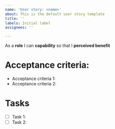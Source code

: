 ```yaml
---
name: 'User story: <name>'
about: This is the default user story template
title: ''
labels: Initial label
assignees: ''

---
```


As a **role** I can **capability** so that I **perceived benefit**

# Acceptance criteria:

- Acceptance criteria 1:
- Acceptance criteria 2:

# Tasks

- [ ] Task 1:
- [ ] Task 2:
